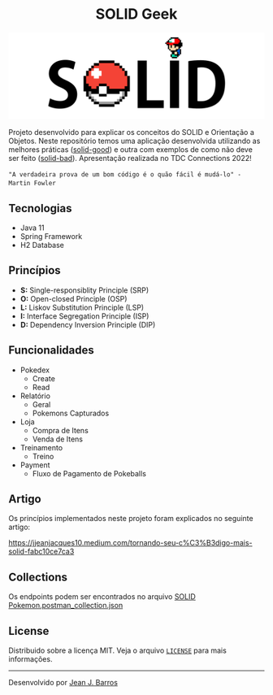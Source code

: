 <div align="center">
  <h1>SOLID Geek</h1>
  <img src="/files/logo.png" width="600px">
</div>

Projeto desenvolvido para explicar os conceitos do SOLID e Orientação a Objetos. Neste repositório temos uma aplicação
desenvolvida utilizando as melhores práticas ([solid-good](./solid-good)) e outra com exemplos de como não deve ser
feito ([solid-bad](./solid-bad)). Apresentação realizada no TDC Connections 2022!

``"A verdadeira prova de um bom código é o quão fácil é mudá-lo" - Martin Fowler ``

## Tecnologias

- Java 11
- Spring Framework
- H2 Database

## Princípios

- **S:** Single-responsiblity Principle (SRP)
- **O:** Open-closed Principle (OSP)
- **L:** Liskov Substitution Principle (LSP)
- **I:** Interface Segregation Principle (ISP)
- **D:** Dependency Inversion Principle (DIP)

## Funcionalidades

- Pokedex
  - Create
  - Read
- Relatório
  - Geral
  - Pokemons Capturados
- Loja
  - Compra de Itens
  - Venda de Itens
- Treinamento
  - Treino
- Payment
  - Fluxo de Pagamento de Pokeballs

## Artigo

Os princípios implementados neste projeto foram explicados no seguinte artigo:

https://jjeanjacques10.medium.com/tornando-seu-c%C3%B3digo-mais-solid-fabc10ce7ca3

## Collections

Os endpoints podem ser encontrados no arquivo [SOLID Pokemon.postman_collection.json](/files/SOLID%20Pokemon.postman_collection.json)

## License

Distribuido sobre a licença MIT. Veja o arquivo [`LICENSE`](LICENSE) para mais informações.

---
Desenvolvido por [Jean J. Barros](https://github.com/jjeanjacques10/)